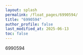```yaml
---
layout: splash
permalink: /float_pages/6990594/
title: "6990594"
author_profile: false
last_modified_at: 2025-06-13
toc: false
---
```

 
6990594
